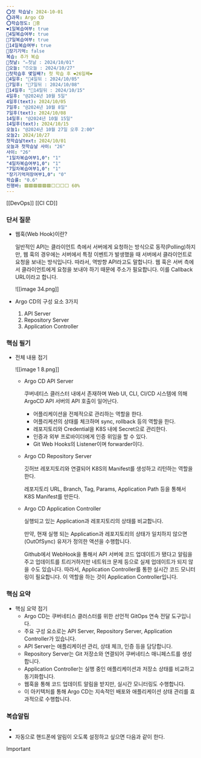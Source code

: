 ```yaml
---
⭕첫 학습날: 2024-10-01
⭕과목: Argo CD
⭕학습정도: 🤔중
❤1일복습여부: true
🧡4일복습여부: true
💛7일복습여부: true
💚14일복습여부: true
🧠장기기억: false
복습: 추가 복습
🛑첫날: "✏첫날 : 2024/10/01"
🛑오늘: "⏰오늘 : 2024/10/27"
🛑첫학습후 몇일째?: 첫 학습 후 ❤26일째❤
🛑4일후: "🥉4일뒤 : 2024/10/05"
🛑7일후: "🥈7일뒤 : 2024/10/08"
🛑14일후: "🥇14일뒤 : 2024/10/15"
4일후: "@2024년 10월 5일"
4일후(text): 2024/10/05
7일후: "@2024년 10월 8일"
7일후(text): 2024/10/08
14일후: "@2024년 10월 15일"
14일후(text): 2024/10/15
오늘1: "@2024년 10월 27일 오후 2:00"
오늘2: 2024/10/27
첫학습날text: 2024/10/01
오늘과 첫학습날 사이: "26"
사이: "26"
"1일차복습여부1,0": "1"
"4일차복습여부1,0": "1"
"7일차복습여부1,0": "1"
"장기기억저장여부1,0": "0"
학습률: "0.6"
진행바: 🟩🟩🟩🟩🟩🟩⬜⬜⬜⬜ 60%
---
```

[[DevOps]] [[CI CD]]

### 단서 질문

- 웹훅(Web Hook)이란?
    
    일반적인 API는 클라이언트 측에서 서버에게 요청하는 방식으로 동작(Polling)하지만, 웹 훅의 경우에는 서버에서 특정 이벤트가 발생했을 때 서버에서 클라이언트로 요청을 보내는 방식입니다. 따라서, 역방향 API라고도 말합니다. 웹 훅은 서버 측에서 클라이언트에게 요청을 보내야 하기 때문에 주소가 필요합니다. 이를 Callback URL이라고 합니다.
    
    ![[image 34.png]]
    
- Argo CD의 구성 요소 3가지
    1. API Server
    2. Repository Server
    3. Application Controller

### 핵심 필기

- 전체 내용 접기
    
    ![[image 1 8.png]]
    
    - Argo CD API Server
        
        쿠버네티스 클러스터 내에서 존재하며 Web UI, CLI, CI/CD 시스템에 의해 ArgoCD API 서버의 API 호출이 일어난다.
        
        - 어플리케이션을 전체적으로 관리하는 역할을 한다.
        - 어플리케션의 상태를 체크하며 sync, rollback 등의 역할을 한다.
        - 레포지토리와 Credential을 K8S 내에 Secret으로 관리한다.
        - 인증과 외부 프로바이더에게 인증 위임을 할 수 있다.
        - Git Web Hooks의 Listener이며 forwarder이다.
    - Argo CD Repository Server
        
        깃허브 레포지토리와 연결되어 K8S의 Manifest를 생성하고 리턴하는 역할을 한다.
        
        레포지토리 URL, Branch, Tag, Params, Application Path 등을 통해서 K8S Manifest를 만든다.
        
    - Argo CD Application Controller
        
        실행되고 있는 Application과 레포지토리의 상태를 비교합니다.
        
        만약, 현재 실행 되는 Application과 레포지토리의 상태가 일치하지 않으면(OutOfSync) 유저가 정의한 액션을 수행합니다.
        
        Github에서 WebHook을 통해서 API 서버에 코드 업데이트가 됐다고 알림을 주고 업데이트를 트리거하지만 네트워크 문제 등으로 실제 업데이트가 되지 않을 수도 있습니다. 따라서, Application Controller를 통한 실시간 코드 모니터링이 필요합니다. 이 역할을 하는 것이 Application Controller입니다.
        

### 핵심 요약

- 핵심 요약 접기
    - Argo CD는 쿠버네티스 클러스터를 위한 선언적 GitOps 연속 전달 도구입니다.
    - 주요 구성 요소로는 API Server, Repository Server, Application Controller가 있습니다.
    - API Server는 애플리케이션 관리, 상태 체크, 인증 등을 담당합니다.
    - Repository Server는 Git 저장소와 연결되어 쿠버네티스 매니페스트를 생성합니다.
    - Application Controller는 실행 중인 애플리케이션과 저장소 상태를 비교하고 동기화합니다.
    - 웹훅을 통해 코드 업데이트 알림을 받지만, 실시간 모니터링도 수행합니다.
    - 이 아키텍처를 통해 Argo CD는 지속적인 배포와 애플리케이션 상태 관리를 효과적으로 수행합니다.

### 복습알림

- 
- 자동으로 핸드폰에 알림이 오도록 설정하고 싶으면 다음과 같이 한다.

> [!important]  
> 